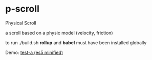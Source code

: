 # p-scroll

Physical Scroll

a scroll based on a physic model (velocity, friction)

to run ./build.sh **rollup** and **babel** must have been installed globally

Demo:
[test-a (es5 minified)](http://htmlpreview.github.io/?https://github.com/jniac/p-scroll/blob/master/test/test-es5.html) 

